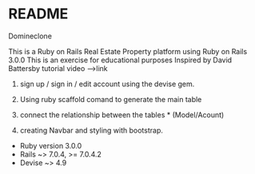 # README
Domineclone

This  is a Ruby on Rails Real Estate Property platform  using Ruby on Rails 3.0.0
This is an exercise for educational purposes Inspired by David Battersby tutorial video
-->link

1)  sign up / sign in / edit account using the devise gem. 
2)  Using ruby scaffold comand to generate the main table
3)  connect the relationship between the tables * (Model/Acount)
    
4) creating Navbar and styling with bootstrap.   



* Ruby version 3.0.0
* Rails  ~> 7.0.4, >= 7.0.4.2
* Devise ~> 4.9



